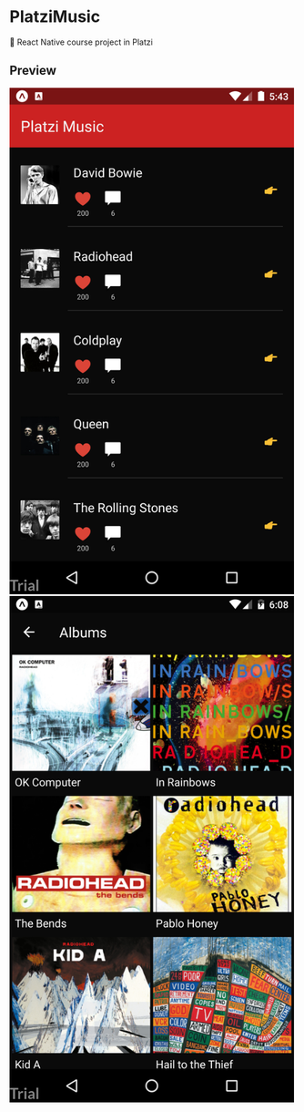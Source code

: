 # PlatziMusic

:iphone: React Native course project in Platzi

## Preview

<img src="https://github.com/juandc/PlatziMusic/blob/master/preview.png" width="500" />
<img src="https://github.com/juandc/PlatziMusic/blob/master/preview2.png" width="500" />
